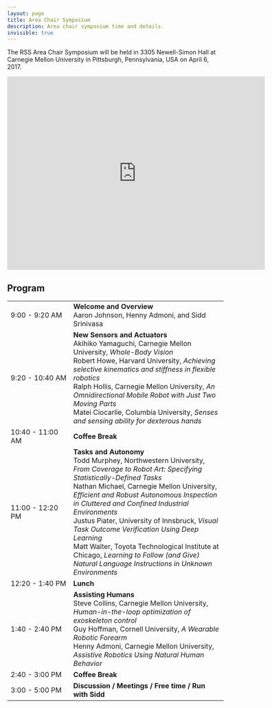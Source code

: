```yaml
---
layout: page
title: Area Chair Symposium
description: Area chair symposium time and details.
invisible: true
---
```


The RSS Area Chair Symposium will be held in 3305 Newell-Simon Hall at Carnegie Mellon University in
Pittsburgh, Pennsylvania, USA on April 6, 2017.

<iframe src="https://www.google.com/maps/embed?pb=!1m18!1m12!1m3!1d3036.4386202453593!2d-79.9456134!3d40.443428!2m3!1f0!2f0!3f0!3m2!1i1024!2i768!4f13.1!3m3!1m2!1s0x8834f2216b3de60b%3A0x9dc3e7773e241828!2sNewell-Simon+Hall!5e0!3m2!1sen!2sus!4v1490145373776" width="600" height="450" frameborder="0" style="border:0" allowfullscreen></iframe>

## Program

<table class="table">
    <tbody class="text-left">
      <tr>
        <td style="width: 130px">9:00 - 9:20 AM</td>
        <td>
          <b>Welcome and Overview</b> <br/>
          Aaron Johnson, Henny Admoni, and Sidd Srinivasa
        </td>
      </tr>
      <tr>
        <td>9:20 - 10:40 AM</td>
        <td>
          <b>New Sensors and Actuators</b> <br/>
          Akihiko Yamaguchi, Carnegie Mellon University, <i>Whole-Body Vision</i> <br/>
          Robert Howe, Harvard University, <i>Achieving selective kinematics and stiffness in flexible robotics</i> <br/>
          Ralph Hollis, Carnegie Mellon University, <i>An Omnidirectional Mobile Robot with Just Two Moving Parts</i> <br/>
          Matei Ciocarlie, Columbia University, <i>Senses and sensing ability for dexterous hands</i>
        </td>
      </tr>
      <tr>
        <td>10:40 - 11:00 AM</td>
        <td>
          <b>Coffee Break</b>
        </td>
      </tr>
      <tr>
        <td>11:00 - 12:20 PM</td>
        <td>
          <b>Tasks and Autonomy</b> <br/>
          Todd Murphey, Northwestern University, <i>From Coverage to Robot Art: Specifying Statistically-Defined Tasks</i> <br/>
          Nathan Michael, Carnegie Mellon University, <i>Efficient and Robust Autonomous Inspection in Cluttered and Confined Industrial Environments</i> <br/>
          Justus Piater, University of Innsbruck, <i>Visual Task Outcome Verification Using Deep Learning</i> <br/>
          Matt Walter, Toyota Technological Institute at Chicago, <i>Learning to Follow (and Give) Natural Language Instructions in Unknown Environments</i>
        </td>
      </tr>
      <tr>
        <td>12:20 - 1:40 PM</td>
        <td>
          <b>Lunch</b>
        </td>
      </tr>
      <tr>
        <td>1:40 - 2:40 PM</td>
        <td>
          <b>Assisting Humans</b> <br/>
          Steve Collins, Carnegie Mellon University, <i>Human-in-the-loop optimization of exoskeleton control</i> <br/>
          Guy Hoffman, Cornell University, <i>A Wearable Robotic Forearm</i> <br/>
          Henny Admoni, Carnegie Mellon University, <i>Assistive Robotics Using Natural Human Behavior</i>
        </td>
      </tr>
      <tr>
        <td>2:40 - 3:00 PM</td>
        <td>
          <b>Coffee Break</b>
        </td>
      </tr>
      <tr>
        <td>3:00 - 5:00 PM</td>
        <td>
          <b>Discussion / Meetings / Free time / Run with Sidd</b>
        </td>
      </tr>
    </tbody>
</table>
